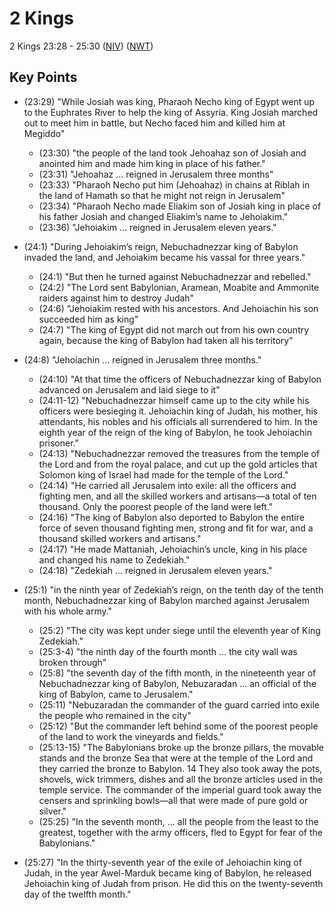 # 2 Kings

2 Kings 23:28 - 25:30 
([NIV](https://www.biblegateway.com/passage/?search=2+Kings+23%3A28-25%3A30&version=NIV))
([NWT](https://wol.jw.org/en/wol/l/r1/lp-e?q=2+Kings+23%3A28-25%3A30))

## Key Points

- (23:29) "While Josiah was king, Pharaoh Necho king of Egypt went up to the Euphrates River to help the king of Assyria. 
  King Josiah marched out to meet him in battle, but Necho faced him and killed him at Megiddo"
  - (23:30) "the people of the land took Jehoahaz son of Josiah and anointed him and made him king in place of his father."
  - (23:31) "Jehoahaz ... reigned in Jerusalem three months"
  - (23:33) "Pharaoh Necho put him (Jehoahaz) in chains at Riblah in the land of Hamath so that he might not reign in Jerusalem"
  - (23:34) "Pharaoh Necho made Eliakim son of Josiah king in place of his father Josiah and changed Eliakim’s name to Jehoiakim."
  - (23:36) "Jehoiakim ... reigned in Jerusalem eleven years."
  
- (24:1) "During Jehoiakim’s reign, Nebuchadnezzar king of Babylon invaded the land, and Jehoiakim became his vassal for three years."
  - (24:1) "But then he turned against Nebuchadnezzar and rebelled."
  - (24:2) "The Lord sent Babylonian, Aramean, Moabite and Ammonite raiders against him to destroy Judah"
  - (24:6) "Jehoiakim rested with his ancestors. And Jehoiachin his son succeeded him as king"
  - (24:7) "The king of Egypt did not march out from his own country again, because the king of Babylon had taken all his territory"
  
- (24:8) "Jehoiachin ... reigned in Jerusalem three months."
  - (24:10) "At that time the officers of Nebuchadnezzar king of Babylon advanced on Jerusalem and laid siege to it"
  - (24:11-12) "Nebuchadnezzar himself came up to the city while his officers were besieging it. 
    Jehoiachin king of Judah, his mother, his attendants, his nobles and his officials all surrendered to him.
    In the eighth year of the reign of the king of Babylon, he took Jehoiachin prisoner."
  - (24:13) "Nebuchadnezzar removed the treasures from the temple of the Lord and from the royal palace, and cut up 
    the gold articles that Solomon king of Israel had made for the temple of the Lord."
  - (24:14) "He carried all Jerusalem into exile: all the officers and fighting men, and all the skilled workers 
    and artisans—a total of ten thousand. Only the poorest people of the land were left."
  - (24:16) "The king of Babylon also deported to Babylon the entire force of seven thousand fighting men, 
    strong and fit for war, and a thousand skilled workers and artisans."
  - (24:17) "He made Mattaniah, Jehoiachin’s uncle, king in his place and changed his name to Zedekiah."
  - (24:18) "Zedekiah ... reigned in Jerusalem eleven years."
  
- (25:1) "in the ninth year of Zedekiah’s reign, on the tenth day of the tenth month, Nebuchadnezzar king of 
  Babylon marched against Jerusalem with his whole army."
  - (25:2) "The city was kept under siege until the eleventh year of King Zedekiah."
  - (25:3-4) "the ninth day of the fourth month ... the city wall was broken through"
  - (25:8) "the seventh day of the fifth month, in the nineteenth year of Nebuchadnezzar king of Babylon, 
    Nebuzaradan ... an official of the king of Babylon, came to Jerusalem."
  - (25:11) "Nebuzaradan the commander of the guard carried into exile the people who remained in the city"
  - (25:12) "But the commander left behind some of the poorest people of the land to work the vineyards and fields."
  - (25:13-15) "The Babylonians broke up the bronze pillars, the movable stands and the bronze Sea that were at the 
    temple of the Lord and they carried the bronze to Babylon. 14 They also took away the pots, shovels, wick trimmers, 
    dishes and all the bronze articles used in the temple service. The commander of the imperial guard took away the 
    censers and sprinkling bowls—all that were made of pure gold or silver."
  - (25:25) "In the seventh month, ... all the people from the least to the greatest, together with the army officers, 
    fled to Egypt for fear of the Babylonians."
    
- (25:27) "In the thirty-seventh year of the exile of Jehoiachin king of Judah, in the year Awel-Marduk became 
  king of Babylon, he released Jehoiachin king of Judah from prison. 
  He did this on the twenty-seventh day of the twelfth month."
 
 